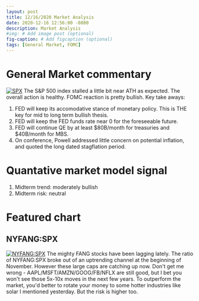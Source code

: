 ```yaml
---
layout: post
title: 12/16/2020 Market Analysis
date: 2020-12-16 12:56:00 -0800
description: Market Analysis
#img: # Add image post (optional)
fig-caption: # Add figcaption (optional)
tags: [General Market, FOMC]
---
```

# General Market commentary
[![SPX]({{site.baseurl}}/assets/img/2020-12-16/SPX-d.jpg)]({{site.baseurl}}/assets/img/2020-12-16/SPX-d.jpg)
The S&P 500 index stalled a little bit near ATH as expected. The overall action is healthy. FOMC reaction is pretty bullish.
Key take aways:
1. FED will keep its accomodative stance of monetary policy. This is THE key for mid to long term bullish thesis.
2. FED will keep the FED funds rate near 0 for the foreseeable future.
3. FED will continue QE by at least $80B/month for treasuries and $40B/month for MBS.
4. On conference, Powell addressed little concern on potential inflation, and quoted the long dated stagflation period.

# Quantative market model signal
1. Midterm trend: moderately bullish
2. Midterm risk: neutral

# Featured chart
## NYFANG:SPX
[![NYFANG:SPX]({{site.baseurl}}/assets/img/2020-12-16/NYFANG-SPX-d.jpg)]({{site.baseurl}}/assets/img/2020-12-16/NYFANG-SPX-d.jpg)
The mighty FANG stocks have been lagging lately. The ratio of NYFANG:SPX broke out of an uptrending channel at the beginning of November.
However these large caps are catching up now. Don't get me wrong - AAPL/MSFT/AMZN/GOOG/FB/NFLX are still good, but I bet you won't see those 5x-10x moves in the next few years.
To outperform the market, you'd better to rotate your money to some hotter industries like solar I mentioned yesterday. But the risk is higher too.
